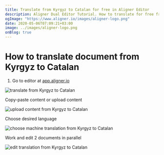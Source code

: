 ```yaml
---
title: Translate from Kyrgyz to Catalan for free in Aligner Editor
description: Aligner Dual Editor Tutorial. How to translate for free from Kyrgyz to Catalan. Aligner is multilingual document management platform. 
ogImage: "https://www.aligner.io/images/aligner-logo.png"
date: 2020-05-06T07:09:21+03:00
image: ../images/aligner-logo.png
onBlog: true
---
```


# How to translate document from Kyrgyz to Catalan

1. Go to editor at [app.aligner.io](https://app.aligner.io "Aligner App web page")

![translate from Kyrgyz to Catalan](../aligner-blank-editor.png "translate from Kyrgyz to Catalan")

Copy-paste content or upload content

![upload content from Kyrgyz to Catalan](../aligner-uploaded-document.png "upload content from Kyrgyz to Catalan")

Choose desired language

![choose machine translation from Kyrgyz to Catalan](../aligner-language-dropdown.png "choose machine translation from Kyrgyz to Catalan")

Work and edit 2 documents in parallel

![edit translation from Kyrgyz to Catalan](../aligner-double-sitded-editor.png "edit translation from Kyrgyz to Catalan")

